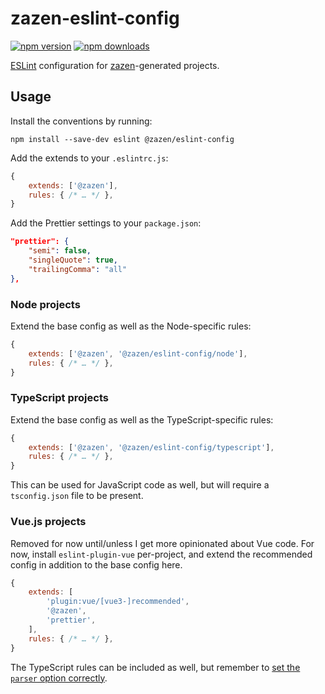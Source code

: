 # zazen-eslint-config

[![npm version][npm-img]][npm-url]
[![npm downloads][npm-dls]][npm-url]

[ESLint][] configuration for [zazen][]-generated projects.

## Usage

Install the conventions by running:

```shell
npm install --save-dev eslint @zazen/eslint-config
```

Add the extends to your `.eslintrc.js`:

```js
{
    extends: ['@zazen'],
    rules: { /* … */ },
}
```

Add the Prettier settings to your `package.json`:

```json
"prettier": {
    "semi": false,
    "singleQuote": true,
    "trailingComma": "all"
},
```

### Node projects

Extend the base config as well as the Node-specific rules:

```js
{
    extends: ['@zazen', '@zazen/eslint-config/node'],
    rules: { /* … */ },
}
```

### TypeScript projects

Extend the base config as well as the TypeScript-specific rules:

```js
{
    extends: ['@zazen', '@zazen/eslint-config/typescript'],
    rules: { /* … */ },
}
```

This can be used for JavaScript code as well, but will require a `tsconfig.json` file to be present.

### Vue.js projects

Removed for now until/unless I get more opinionated about Vue code. For now, install `eslint-plugin-vue` per-project, and extend the recommended config in addition to the base config here.

```js
{
    extends: [
        'plugin:vue/[vue3-]recommended',
        '@zazen',
        'prettier',
    ],
    rules: { /* … */ },
}
```

The TypeScript rules can be included as well, but remember to [set the `parser` option correctly](https://eslint.vuejs.org/user-guide/#what-is-the-use-the-latest-vue-eslint-parser-error).

[npm-url]: https://www.npmjs.com/package/@zazen/eslint-config
[npm-img]: https://img.shields.io/npm/v/@zazen/eslint-config.svg?style=flat-square
[npm-dls]: https://img.shields.io/npm/dt/@zazen/eslint-config.svg?style=flat-square
[issues-url]: https://github.com/stormwarning/zazen-eslint-config/issues
[issues-img]: https://img.shields.io/github/issues/stormwarning/zazen-eslint-config.svg?style=flat-square
[eslint]: https://eslint.org
[zazen]: https://github.com/stormwarning/zazen
